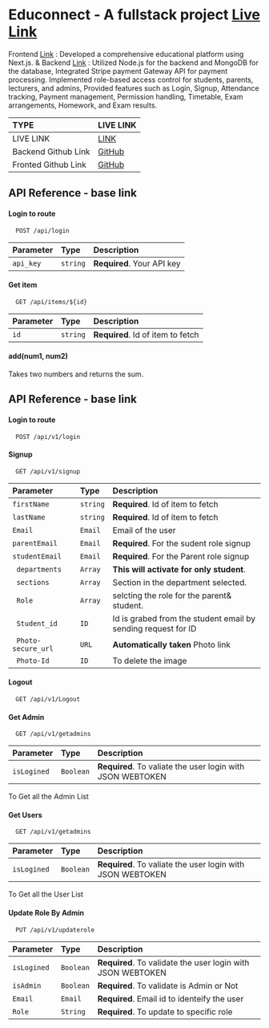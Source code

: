 
# Educonnect - A fullstack project [Live Link](https://educonnect.vishwanathkarka.com) 

Frontend [Link](https://github.com/vishwanathkarka/Educonnect-backend) : Developed a comprehensive educational platform using Next.js. & Backend [Link](https://github.com/vishwanathkarka/Educonnect-frontend) : Utilized Node.js for the backend and
MongoDB for the database, Integrated Stripe payment Gateway API for payment processing.
Implemented role-based access control for students, parents, lecturers, and admins, Provided features such as Login, Signup, Attendance
tracking, Payment management, Permission handling, Timetable, Exam arrangements, Homework, and Exam results.

| TYPE | LIVE LINK    |
| :-------- | :------- |
| LIVE LINK | [LINK](https://educonnect.vishwanathkarka.com) |
| Backend Github Link | [GitHub](https://github.com/vishwanathkarka/Educonnect-backend) |
| Fronted Github Link | [GitHub](https://github.com/vishwanathkarka/Educonnect-frontend) |


## API Reference - base link

#### Login to route

```http
  POST /api/login
```
| Parameter | Type     | Description                |
| :-------- | :------- | :------------------------- |
| `api_key` | `string` | **Required**. Your API key |

#### Get item

```http
  GET /api/items/${id}
```

| Parameter | Type     | Description                       |
| :-------- | :------- | :-------------------------------- |
| `id`      | `string` | **Required**. Id of item to fetch |

#### add(num1, num2)

Takes two numbers and returns the sum.


## API Reference - base link

#### Login to route

```http
  POST /api/v1/login
```

#### Signup

```http
  GET /api/v1/signup
```
| Parameter | Type     | Description                       |
| :-------- | :------- | :-------------------------------- |
| `firstName`      | `string` | **Required**. Id of item to fetch |
| `lastName`      | `string` | **Required**. Id of item to fetch |
| `Email`      | `Email` | Email of the user |
| `parentEmail`      | `Email` | **Required**. For the sudent role signup |
| `studentEmail`      | `Email` | **Required**. For the Parent role signup |
| ` departments`      | `Array` | **This will activate for only student**. |
| ` sections`      | `Array` | Section in the department selected.  |
| ` Role`      | `Array` | selcting the role for the parent& student.  |
| ` Student_id`      | `ID` | Id is grabed from the student email by sending request for ID |
| ` Photo-secure_url`      | `URL` | **Automatically taken** Photo link |
| ` Photo-Id`      | `ID` | To delete the image |







#### Logout

```http
  GET /api/v1/Logout
```


#### Get Admin

```http
  GET /api/v1/getadmins
```
| Parameter | Type     | Description                       |
| :-------- | :------- | :-------------------------------- |
| `isLogined`      | `Boolean` | **Required**. To valiate the user login with JSON WEBTOKEN |

To Get all the Admin List

#### Get Users

```http
  GET /api/v1/getadmins
```
| Parameter | Type     | Description                       |
| :-------- | :------- | :-------------------------------- |
| `isLogined`      | `Boolean` | **Required**. To valiate the user login with JSON WEBTOKEN |

To Get all the User List

#### Update Role By Admin

```http
  PUT /api/v1/updaterole
```
| Parameter | Type     | Description                       |
| :-------- | :------- | :-------------------------------- |
| `isLogined`      | `Boolean` | **Required**. To validate the user login with JSON WEBTOKEN |
| `isAdmin`      | `Boolean` | **Required**. To validate is Admin or Not |
| `Email`      | `Email` | **Required**. Email id to identeify the user |
| `Role`      | `String` | **Required**. To update to specific role |





